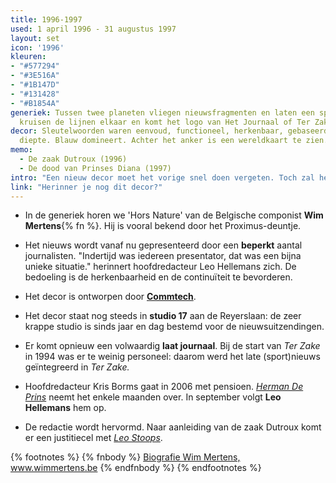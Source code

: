 ```yaml
---
title: 1996-1997
used: 1 april 1996 - 31 augustus 1997
layout: set
icon: '1996'
kleuren:
- "#577294"
- "#3E516A"
- "#1B147D"
- "#131428"
- "#B1854A"
generiek: Tussen twee planeten vliegen nieuwsfragmenten en laten een spoor na. Uiteindelijk
  kruisen de lijnen elkaar en komt het logo van Het Journaal of Ter Zake tevoorschijn.
decor: Sleutelwoorden waren eenvoud, functioneel, herkenbaar, gebaseerd op licht en
  diepte. Blauw domineert. Achter het anker is een wereldkaart te zien.
memo:
  - De zaak Dutroux (1996)
  - De dood van Prinses Diana (1997)
intro: "Een nieuw decor moet het vorige snel doen vergeten. Toch zal het nieuwe blauwe decor amper een jaar dienst doen."
link: "Herinner je nog dit decor?"
---
```


* In de generiek horen we 'Hors Nature' van de Belgische componist **Wim Mertens**{% fn %}. Hij is vooral bekend door het Proximus-deuntje.

* Het nieuws wordt vanaf nu gepresenteerd door een **beperkt** aantal journalisten. "Indertijd was iedereen presentator, dat was een bijna unieke situatie." herinnert hoofdredacteur Leo Hellemans zich. De bedoeling is de herkenbaarheid en de continuïteit te bevorderen.

* Het decor is ontworpen door <a href="http://commtechnv.be/htmlversie/ned/decors.html" target="_blank"><strong>Commtech</strong></a>.

* Het decor staat nog steeds in **studio 17** aan de Reyerslaan: de zeer krappe studio is sinds jaar en dag bestemd voor de nieuwsuitzendingen.

* Er komt opnieuw een volwaardig **laat journaal**. Bij de start van <cite>Ter Zake</cite> in 1994 was er te weinig personeel: daarom werd het late (sport)nieuws geïntegreerd in <cite>Ter Zake<cite>.

* Hoofdredacteur Kris Borms gaat in 2006 met pensioen. <a href="/anker/herman-de-prins/"><em>Herman De Prins</em></a> neemt het enkele maanden over. In september volgt **Leo Hellemans** hem op.

* De redactie wordt hervormd. Naar aanleiding van de zaak Dutroux komt er een justitiecel met <a href="/anker/leo-stoops"><em>Leo Stoops</em></a>.

{% footnotes %}
{% fnbody %}
<a href="http://www.wimmertens.be/biography/" target="_blank">Biografie Wim Mertens, www.wimmertens.be</a>
{% endfnbody %}
{% endfootnotes %}
